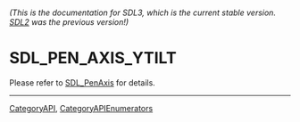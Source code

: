 ###### (This is the documentation for SDL3, which is the current stable version. [SDL2](https://wiki.libsdl.org/SDL2/) was the previous version!)
# SDL_PEN_AXIS_YTILT

Please refer to [SDL_PenAxis](SDL_PenAxis) for details.

----
[CategoryAPI](CategoryAPI), [CategoryAPIEnumerators](CategoryAPIEnumerators)

